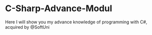# C-Sharp-Advance-Modul
Here I will show you my advance knowledge of programming with C#, acquired by @SoftUni
